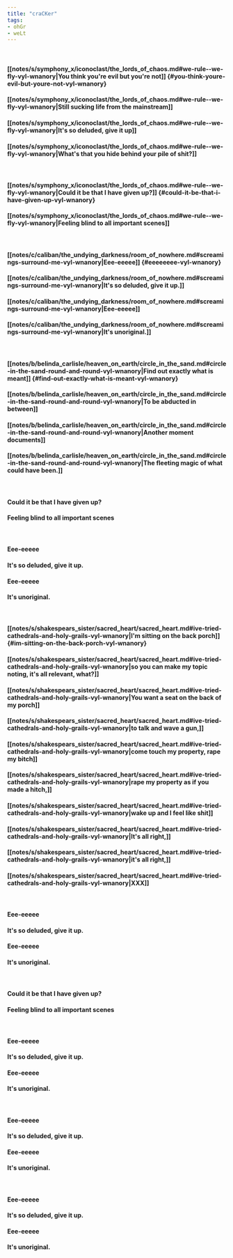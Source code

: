 ```yaml
---
title: "craCKer"
tags:
- ohGr
- weLt
---
```

&nbsp;
#### [[notes/s/symphony_x/iconoclast/the_lords_of_chaos.md#we-rule--we-fly-vyl-wnanory|You think you're evil but you're not]] {#you-think-youre-evil-but-youre-not-vyl-wnanory}
#### [[notes/s/symphony_x/iconoclast/the_lords_of_chaos.md#we-rule--we-fly-vyl-wnanory|Still sucking life from the mainstream]]
#### [[notes/s/symphony_x/iconoclast/the_lords_of_chaos.md#we-rule--we-fly-vyl-wnanory|It's so deluded, give it up]]
#### [[notes/s/symphony_x/iconoclast/the_lords_of_chaos.md#we-rule--we-fly-vyl-wnanory|What's that you hide behind your pile of shit?]]
&nbsp;
#### [[notes/s/symphony_x/iconoclast/the_lords_of_chaos.md#we-rule--we-fly-vyl-wnanory|Could it be that I have given up?]] {#could-it-be-that-i-have-given-up-vyl-wnanory}
#### [[notes/s/symphony_x/iconoclast/the_lords_of_chaos.md#we-rule--we-fly-vyl-wnanory|Feeling blind to all important scenes]]
&nbsp;
#### [[notes/c/caliban/the_undying_darkness/room_of_nowhere.md#screamings-surround-me-vyl-wnanory|Eee-eeeee]] {#eeeeeeee-vyl-wnanory}
#### [[notes/c/caliban/the_undying_darkness/room_of_nowhere.md#screamings-surround-me-vyl-wnanory|It's so deluded, give it up.]]
#### [[notes/c/caliban/the_undying_darkness/room_of_nowhere.md#screamings-surround-me-vyl-wnanory|Eee-eeeee]]
#### [[notes/c/caliban/the_undying_darkness/room_of_nowhere.md#screamings-surround-me-vyl-wnanory|It's unoriginal.]]
&nbsp;
#### [[notes/b/belinda_carlisle/heaven_on_earth/circle_in_the_sand.md#circle-in-the-sand-round-and-round-vyl-wnanory|Find out exactly what is meant]] {#find-out-exactly-what-is-meant-vyl-wnanory}
#### [[notes/b/belinda_carlisle/heaven_on_earth/circle_in_the_sand.md#circle-in-the-sand-round-and-round-vyl-wnanory|To be abducted in between]]
#### [[notes/b/belinda_carlisle/heaven_on_earth/circle_in_the_sand.md#circle-in-the-sand-round-and-round-vyl-wnanory|Another moment documents]]
#### [[notes/b/belinda_carlisle/heaven_on_earth/circle_in_the_sand.md#circle-in-the-sand-round-and-round-vyl-wnanory|The fleeting magic of what could have been.]]
&nbsp;
#### Could it be that I have given up?
#### Feeling blind to all important scenes
&nbsp;
#### Eee-eeeee
#### It's so deluded, give it up.
#### Eee-eeeee
#### It's unoriginal.
&nbsp;
#### [[notes/s/shakespears_sister/sacred_heart/sacred_heart.md#ive-tried-cathedrals-and-holy-grails-vyl-wnanory|I'm sitting on the back porch]] {#im-sitting-on-the-back-porch-vyl-wnanory}
#### [[notes/s/shakespears_sister/sacred_heart/sacred_heart.md#ive-tried-cathedrals-and-holy-grails-vyl-wnanory|so you can make my topic noting, it's all relevant, what?]]
#### [[notes/s/shakespears_sister/sacred_heart/sacred_heart.md#ive-tried-cathedrals-and-holy-grails-vyl-wnanory|You want a seat on the back of my porch]]
#### [[notes/s/shakespears_sister/sacred_heart/sacred_heart.md#ive-tried-cathedrals-and-holy-grails-vyl-wnanory|to talk and wave a gun,]]
#### [[notes/s/shakespears_sister/sacred_heart/sacred_heart.md#ive-tried-cathedrals-and-holy-grails-vyl-wnanory|come touch my property, rape my bitch]]
#### [[notes/s/shakespears_sister/sacred_heart/sacred_heart.md#ive-tried-cathedrals-and-holy-grails-vyl-wnanory|rape my property as if you made a hitch,]]
#### [[notes/s/shakespears_sister/sacred_heart/sacred_heart.md#ive-tried-cathedrals-and-holy-grails-vyl-wnanory|wake up and I feel like shit]]
#### [[notes/s/shakespears_sister/sacred_heart/sacred_heart.md#ive-tried-cathedrals-and-holy-grails-vyl-wnanory|It's all right,]]
#### [[notes/s/shakespears_sister/sacred_heart/sacred_heart.md#ive-tried-cathedrals-and-holy-grails-vyl-wnanory|it's all right,]]
#### [[notes/s/shakespears_sister/sacred_heart/sacred_heart.md#ive-tried-cathedrals-and-holy-grails-vyl-wnanory|XXX]]
&nbsp;
#### Eee-eeeee
#### It's so deluded, give it up.
#### Eee-eeeee
#### It's unoriginal.
&nbsp;
#### Could it be that I have given up?
#### Feeling blind to all important scenes
&nbsp;
#### Eee-eeeee
#### It's so deluded, give it up.
#### Eee-eeeee
#### It's unoriginal.
&nbsp;
#### Eee-eeeee
#### It's so deluded, give it up.
#### Eee-eeeee
#### It's unoriginal.
&nbsp;
#### Eee-eeeee
#### It's so deluded, give it up.
#### Eee-eeeee
#### It's unoriginal.
